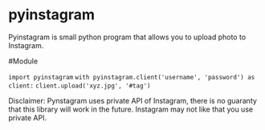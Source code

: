 # pyinstagram
Pyinstagram is small python program that allows you to upload photo to Instagram.

#Module

```import pyinstagram```
```with pyinstagram.client('username', 'password') as client:```
    ````client.upload('xyz.jpg', '#tag')````
    
Disclaimer: Pynstagram uses private API of Instagram, there is no guaranty that this library will work in the future. Instagram may not like that you use private API.
    
    
